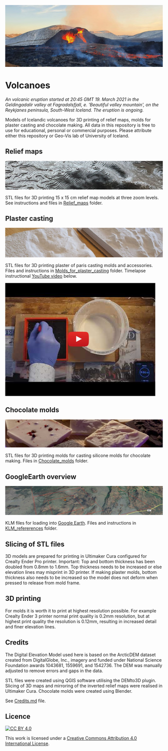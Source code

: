 ![](images/eldgos02_b.jpg)
# Volcanoes

*An volcanic eruption started at 20:45 GMT 19. March 2021 in the Geldingadalir valley at Fagradalsfjall, e. 'Beautiful valley mountain', on the Reykjanes peninsula, South-West Iceland. The eruption is ongoing.*

Models of Icelandic volcanoes for 3D printing of relief maps, molds for plaster casting and chocolate making. All data in this repository is free to use for educational, personal or commercial purposes. Please attribute either this repository or Geo-Vis lab of University of Iceland.





## Relief maps
[![](images/relief_map_c.jpg)](Relief_maps/)

STL files for 3D printing 15 x 15 cm relief map models at three zoom levels. See instructions and files in [Relief_maps](Relief_maps/) folder.

## Plaster casting
[![](images/plaster_of_paris_small_medium_c.jpg)](Molds_for_plaster_casting/)

STL files for 3D printing plaster of paris casting molds and accessories. Files and instructions in [Molds_for_plaster_casting](Molds_for_plaster_casting/) folder.  Timelapse instructional [YouTube video](http://www.youtube.com/watch?v=xSu4fhIfEEE) below.

[![](images/youtube01.jpg)](http://www.youtube.com/watch?v=xSu4fhIfEEE "Timelapse of plaster casting Fagradalsfjall")


## Chocolate molds
[![](images/chocolates_c.jpg)](Chocolate_molds/)

STL files for 3D printing molds for casting silicone molds for chocolate making. Files in [Chocolate_molds](Chocolate_molds/) folder. 



## GoogleEarth overview
[![](images/KLM_ref_c.jpg)](KLM_refererences/)

KLM files for loading into [Google Earth](https://earth.google.com/web/). Files and instructions in [KLM_refererences](KLM_refererences/) folder. 


## Slicing of STL files

3D models are prepared for printing in Ultimaker Cura configured for Crealty Ender Pro printer.  Important: Top and bottom thickness has been doubled from 0.8mm to 1.6mm. Top thickness needs to be increased or else elevation lines may misprint in 3D printer. If making plaster molds, bottom thickness also needs to be increased so the model does not deform when pressed to release from mold frame.

## 3D printing
For molds it is worth it to print at highest resolution possible. For example Crealty Ender 3 printer normal print quality is 0.2mm resolution, but at highest print quality the resolution is 0.12mm, resulting in increased detail and finer elevation lines. 

## Credits

The Digital Elevation Model used here is based on the ArcticDEM dataset created from DigitalGlobe, Inc., imagery and funded under National Science Foundation awards 1043681, 1559691, and 1542736. The DEM was manually adjusted to remove errors and gaps in the data. 

STL files were created using QGIS software utilising the DEMto3D plugin. Slicing of 3D maps and mirroring of the inverted relief maps were realised in Ultimaker Cura. Chocolate molds were created using Blender.

See [Credits.md](Credits.md) file.


## Licence

[![CC BY 4.0][cc-by-shield]][cc-by]

This work is licensed under a
[Creative Commons Attribution 4.0 International License][cc-by].



[cc-by]: http://creativecommons.org/licenses/by/4.0/
[cc-by-image]: https://i.creativecommons.org/l/by/4.0/88x31.png
[cc-by-shield]: https://img.shields.io/badge/License-CC%20BY%204.0-lightgrey.svg




